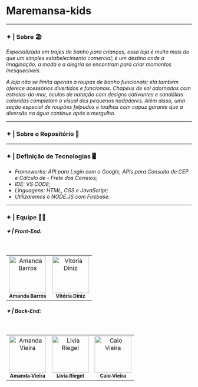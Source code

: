 # Maremansa-kids


---

### ✦ | Sobre 🏖️
*Especializada em trajes de banho para crianças, essa loja é muito mais do que um simples estabelecimento comercial; é um destino onde a imaginação, a moda e a alegria se encontram para criar momentos inesquecíveis.*

*A loja não se limita apenas a roupas de banho funcionais; ela também oferece acessórios divertidos e funcionais. Chapéus de sol adornados com estrelas-do-mar, óculos de natação com designs cativantes e sandálias coloridas completam o visual dos pequenos nadadores. Além disso, uma seção especial de roupões felpudos e toalhas com capuz garante que a diversão na água continue após o mergulho.*

---

### ✦ | Sobre o Repositório 🤖

---

### ✦ | Definição de Tecnologias 🖥️
- *Frameworks: API para Login com o Google, APIs para Consulta de CEP e Cálculo de - Frete dos Correios;*
- *IDE: VS CODE;*
- *Linguagens: HTML, CSS e JavaScript;*
- *Utilizaremos o NODE.JS com Firebase.*

---

### ✦ | Equipe 👩‍💻

##### ✦ | Front-End:
<div align="center">
<table>
<tbody>
<tr>
<br>
<td align="center"><a href="https://github.com/amandanpb"><img src="https://avatars.githubusercontent.com/u/93869144?v=4" width="100px;" alt="Amanda Barros"/><br /><sub><b>Amanda Barros</b></sub></a><br /></td>
<td align="center"><a href="https://github.com/vitoriadz"><img src="https://avatars.githubusercontent.com/u/96701270?v=4" width="100px;" alt="Vitória Diniz"/><br /><sub><b>Vitória Diniz</b></sub></a><br /></td>
</tr>
</tbody>
</table>
</div>

##### ✦ | Back-End:
<div align="center">
<table>
<tbody>
<tr>
<br>
<td align="center"><a href="https://github.com/amandavical"><img src="https://avatars.githubusercontent.com/u/95192936?v=4" width="100px;" alt="Amanda Vieira"/><br /><sub><b>Amanda Vieira</b></sub></a><br /></td>
<td align="center"><a href="https://github.com/liviariegell"><img src="https://avatars.githubusercontent.com/u/111158714?v=4" width="100px;" alt="Livia Riegel"/><br /><sub><b>Livia Riegel</b></sub></a><br /></td>
<td align="center"><a href="https://github.com/caioo1"><img src="https://avatars.githubusercontent.com/u/95643550?v=4" width="100px;" alt="Caio Vieira"/><br /><sub><b>Caio Vieira</b></sub></a><br /></td>
</tr>
</tbody>
</table>
</div>

